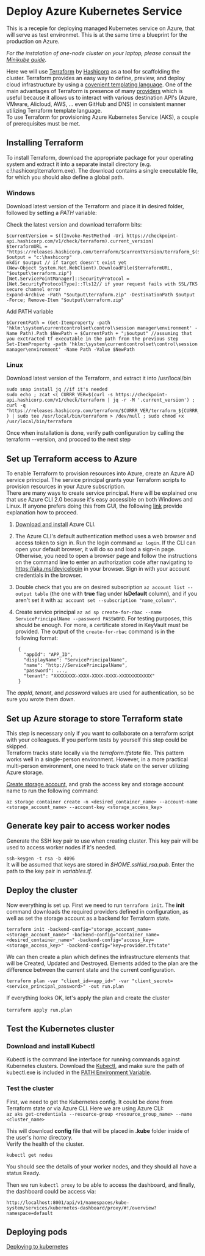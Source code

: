 #  Deploy Azure Kubernetes Service

This is a recepie for deploying managed Kubernetes service on Azure, that will serve as test environmet. This is at the same time a blueprint for the production on Azure.

*For the instalation of one-node cluster on your laptop, please consult the [Minikube guide](MINIKUBE.md).*

Here we will use [Terraform](https://www.terraform.io/) by [Hashicorp](https://www.hashicorp.com/) as a tool for scaffolding the cluster. Terraform provides an easy way to define, preview, and deploy cloud infrastructure by using a [covenient templating language](https://www.terraform.io/docs/configuration/syntax.html). One of the main advantages of Terraform is presence of many [providers](https://www.terraform.io/docs/providers/) which is useful because it allows us to interact with various destination API's (Azure, VMware, Alicloud, AWS, … even GitHub and DNS) in consistent manner utilizing Terraform template language.  
To use Terraform for provisioning Azure Kubernetes Service (AKS), a couple of prerequisites must be met.
 
## Installing Terraform  

To install Terraform, download the appropriate package for your operating system and extract it into a separate install directory (e.g. c:\hashicorp\terraform.exe). The download contains a single executable file, for which you should also define a global path.
 

### Windows

Download latest version of the Terraform and place it in desired folder, followed by setting a *PATH* variable:

Check the latest version and download terraform bits:  
```
$currentVersion = $((Invoke-RestMethod -Uri https://checkpoint-api.hashicorp.com/v1/check/terraform).current_version)  
$terraformURL = "https://releases.hashicorp.com/terraform/$currentVersion/terraform_$($currentVersion)_windows_amd64.zip"  
$output = "c:\hashicorp"  
mkdir $output // if target doesn't exist yet  
(New-Object System.Net.WebClient).DownloadFile($terraformURL, "$output\terraform.zip")  
[Net.ServicePointManager]::SecurityProtocol = [Net.SecurityProtocolType]::Tls12// if your request fails with SSL/TKS secure channel error  
Expand-Archive -Path "$output\terraform.zip" -DestinationPath $output -Force; Remove-Item "$output\terraform.zip"
```

Add PATH variable
```
$CurrentPath = (Get-Itemproperty -path 'hklm:\system\currentcontrolset\control\session manager\environment' -Name Path).Path $NewPath = $CurrentPath + ";$output" //assuming that you exctracted tf executable in the path from the previous step  
Set-ItemProperty -path 'hklm:\system\currentcontrolset\control\session manager\environment' -Name Path -Value $NewPath
```

### Linux

Download latest version of the Terraform, and extract it into /usr/local/bin

```
sudo snap install jq //if it's needed  
sudo echo ; zcat <( CURRR_VER=$(curl -s https://checkpoint-api.hashicorp.com/v1/check/terraform | jq -r -M '.current_version') ; curl -q "https://releases.hashicorp.com/terraform/$CURRR_VER/terraform_${CURRR_VER}_linux_amd64.zip" ) | sudo tee /usr/local/bin/terraform > /dev/null ; sudo chmod +x /usr/local/bin/terraform
```

Once when installation is done, verify path configuration by calling the terraform --version, and procced to the next step 


## Set up Terraform access to Azure 

To enable Terraform to provision resources into Azure, create an Azure AD service principal. The service principal grants your Terraform scripts to provision resources in your Azure subscription.  
There are many ways to create service principal. Here will be explained one that use Azure CLI 2.0 because it's easy accessible on both Windows and Linux. If anyone prefers doing this from GUI, the following [link](https://docs.microsoft.com/en-us/azure/azure-resource-manager/resource-group-create-service-principal-portal) provide explanation how to proceed.
 
1. [Download and install](https://docs.microsoft.com/en-us/cli/azure/install-azure-cli?view=azure-cli-latest) Azure CLI.  
2. The Azure CLI's default authentication method uses a web browser and access token to sign in. Run the login command `az login`. If the CLI can open your default browser, it will do so and load a sign-in page. Otherwise, you need to open a browser page and follow the instructions on the command line to enter an authorization code after navigating to https://aka.ms/devicelogin in your browser. Sign in with your account credentials in the browser.  

3. Double check that you are on desired subscription `az account list --output table` (the one with **true** flag under **IsDefault** column), and if you aren't set it with `az account set --subscription "name_column"`.  
4. Create service principal `az ad sp create-for-rbac --name ServicePrincipalName --password PASSWORD`. For testing purposes, this should be enough. For more, a certificate stored in KeyVault must be provided. The output of the `create-for-rbac` command is in the following format:  
   ```
    {
	  "appId": "APP_ID",
	  "displayName": "ServicePrincipalName",
	  "name": "http://ServicePrincipalName",
	  "password": ...,
	  "tenant": "XXXXXXXX-XXXX-XXXX-XXXX-XXXXXXXXXXXX"
	}
	```  
The *appId*, *tenant*, and *password* values are used for authentication, so be sure you wrote them down.


## Set up Azure storage to store Terraform state 

This step is necessary only if you want to collaborate on a terraform script with your colleagues. If you perform tests by yourself this step could be skipped.  
Terraform tracks state locally via the *terraform.tfstate* file. This pattern works well in a single-person environment. However, in a more practical multi-person environment, one need to track state on the server utilizing Azure storage. 

[Create storage account](https://code.visualstudio.com/tutorials/static-website/create-storage), and grab the access key and storage account name to run the following command:  

```
az storage container create -n <desired_container_name> --account-name <storage_account_name> --account-key <storage_access_key>
```


## Generate key pair to access worker nodes

Generate the SSH key pair to use when creating cluster. This key pair will be used to access worker nodes if it's needed.

`ssh-keygen -t rsa -b 4096`  
It will be assumed that keys are stored in *$HOME\.ssh\id_rsa.pub*. Enter the path to the key pair in *variables.tf*.


## Deploy the cluster

Now everything is set up. First we need to run `terraform init`. The **init** command downloads the required providers defined in configuration, as well as set the storage account as a backend for Terraform state.  

```
terraform init -backend-config="storage_account_name=<storage_account_name>" -backend-config="container_name=<desired_container_name>" -backend-config="access_key=<storage_access_key>" -backend-config="key=provider.tfstate"
```

We can then create a plan which defines the infrastructure elements that will be Created, Updated and Destroyed. Elements added to the plan are the difference between the current state and the current configuration.  

`terraform plan -var "client_id=<app_id>" -var "client_secret=<service_principal_password>" -out run.plan`

If everything looks OK, let's apply the plan and create the cluster  

`terraform apply run.plan`
 
 
## Test the Kubernetes cluster

### Download and install Kubectl

Kubectl is the command line interface for running commands against Kubernetes clusters. Download the [Kubectl](https://storage.googleapis.com/kubernetes-release/release/v1.9.0/bin/windows/amd64/kubectl.exe), and make sure the path of kubectl.exe is included in the [PATH Environment Variable](https://msdn.microsoft.com/en-us/library/office/ee537574(v=office.14).aspx). 

### Test the cluster

First, we need to get the Kubernetes config. It could be done from Terraform state or via Azure CLI. Here we are using Azure CLI:  
`az aks get-credentials --resource-group <resource_group_name> --name <cluster_name>`  

This will download **config** file that will be placed in **.kube** folder inside of the user's *home* directory.  
Verify the health of the cluster.  

`kubectl get nodes`  

You should see the details of your worker nodes, and they should all have a status Ready.

Then we run `kubectl proxy` to be able to access the dashboard, and finally, the dashboard could be access via:  

`http://localhost:8001/api/v1/namespaces/kube-system/services/kubernetes-dashboard/proxy/#!/overview?namespace=default`


## Deploying pods

[Deploying to kubernetes](../deployment/README.md)